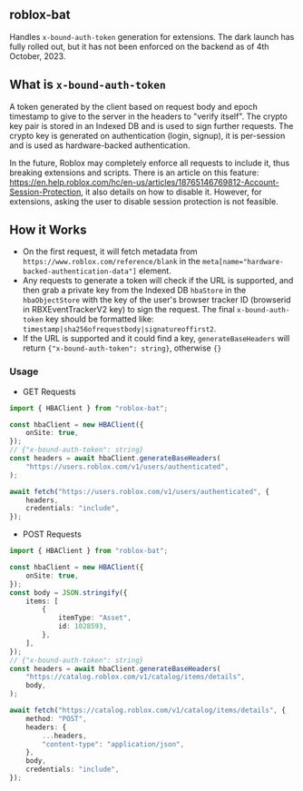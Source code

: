 ## roblox-bat

Handles `x-bound-auth-token` generation for extensions. The dark launch has fully rolled out, but it has not been enforced on the backend as of 4th October, 2023.

## What is `x-bound-auth-token`
A token generated by the client based on request body and epoch timestamp to give to the server in the headers to "verify itself". The crypto key pair is stored in an Indexed DB and is used to sign further requests. The crypto key is generated on authentication (login, signup), it is per-session and is used as hardware-backed authentication.

In the future, Roblox may completely enforce all requests to include it, thus breaking extensions and scripts. There is an article on this feature: https://en.help.roblox.com/hc/en-us/articles/18765146769812-Account-Session-Protection, it also details on how to disable it. However, for extensions, asking the user to disable session protection is not feasible.

## How it Works
* On the first request, it will fetch metadata from `https://www.roblox.com/reference/blank` in the `meta[name="hardware-backed-authentication-data"]` element. 
* Any requests to generate a token will check if the URL is supported, and then grab a private key from the Indexed DB `hbaStore` in the `hbaObjectStore` with the key of the user's browser tracker ID (browserid in RBXEventTrackerV2 key) to sign the request. The final `x-bound-auth-token` key should be formatted like: `timestamp|sha256ofrequestbody|signatureoffirst2`.
* If the URL is supported and it could find a key, `generateBaseHeaders` will return `{"x-bound-auth-token": string}`, otherwise `{}`


### Usage

- GET Requests

```ts
import { HBAClient } from "roblox-bat";

const hbaClient = new HBAClient({
    onSite: true,
});
// {"x-bound-auth-token": string}
const headers = await hbaClient.generateBaseHeaders(
    "https://users.roblox.com/v1/users/authenticated",
);

await fetch("https://users.roblox.com/v1/users/authenticated", {
    headers,
    credentials: "include",
});
```

- POST Requests

```ts
import { HBAClient } from "roblox-bat";

const hbaClient = new HBAClient({
    onSite: true,
});
const body = JSON.stringify({
    items: [
        {
            itemType: "Asset",
            id: 1028593,
        },
    ],
});
// {"x-bound-auth-token": string}
const headers = await hbaClient.generateBaseHeaders(
    "https://catalog.roblox.com/v1/catalog/items/details",
    body,
);

await fetch("https://catalog.roblox.com/v1/catalog/items/details", {
    method: "POST",
    headers: {
        ...headers,
        "content-type": "application/json",
    },
    body,
    credentials: "include",
});
```
